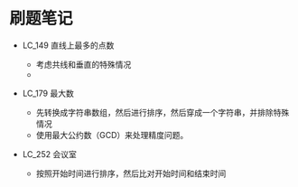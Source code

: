 # 刷题笔记





* LC_149 直线上最多的点数
    * 考虑共线和垂直的特殊情况
    * 

* LC_179 最大数
    * 先转换成字符串数组，然后进行排序，然后穿成一个字符串，并排除特殊情况
    * 使用最大公约数（GCD）来处理精度问题。

* LC_252 会议室
    * 按照开始时间进行排序，然后比对开始时间和结束时间

    
